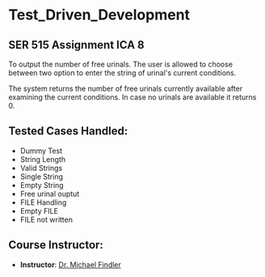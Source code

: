 
# Test_Driven_Development

## SER 515 Assignment ICA 8

To output the number of free urinals. The user is allowed to choose between two option to enter the string of urinal's current conditions.

The system returns the number of free urinals currently available after examining the current conditions. In case no urinals are available it returns 0.


Tested Cases Handled:
-
- Dummy Test
- String Length
- Valid Strings
- Single String
- Empty String
- Free urinal ouptut
- FILE Handling
- Empty FILE
- FILE not written

Course Instructor:
-
- **Instructor**: [Dr. Michael Findler](https://isearch.asu.edu/profile/2047446)
